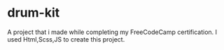 # drum-kit
A project that i made while completing my FreeCodeCamp certification. I used Html,Scss,JS to create this project.
